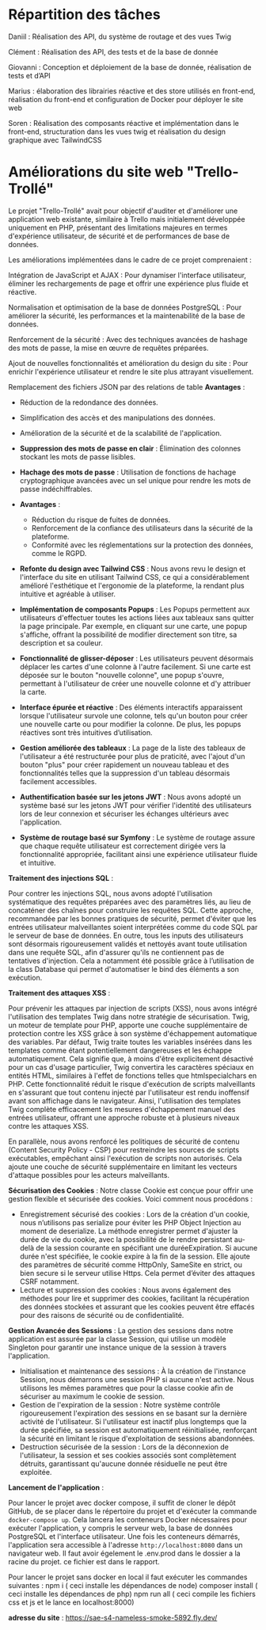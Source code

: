 <h1>Répartition des tâches</h1>
<p>Daniil : Réalisation des API, du système de routage et des vues Twig</p>
<p>Clément : Réalisation des API, des tests et de la base de donnée</p>
<p>Giovanni : Conception et déploiement de la base de donnée, réalisation de tests et d’API</p>
<p>Marius : élaboration des librairies réactive et des store utilisés en front-end, réalisation du front-end et configuration de Docker pour déployer le site web</p>
<p>Soren : Réalisation des composants réactive et implémentation dans le front-end, structuration dans les vues twig et réalisation du design graphique avec TailwindCSS</p>

<h1>Améliorations du site web "Trello-Trollé"</h1>
Le projet "Trello-Trollé" avait pour objectif d'auditer et d'améliorer une application web existante, similaire à Trello mais initialement développée uniquement en PHP, présentant des limitations majeures en termes d'expérience utilisateur, de sécurité et de performances de base de données.

Les améliorations implémentées dans le cadre de ce projet comprenaient :

Intégration de JavaScript et AJAX : Pour dynamiser l'interface utilisateur, éliminer les rechargements de page et offrir une expérience plus fluide et réactive.

Normalisation et optimisation de la base de données PostgreSQL : Pour améliorer la sécurité, les performances et la maintenabilité de la base de données.

Renforcement de la sécurité : Avec des techniques avancées de hashage des mots de passe, la mise en œuvre de requêtes préparées.

Ajout de nouvelles fonctionnalités et amélioration du design du site : Pour enrichir l'expérience utilisateur et rendre le site plus attrayant visuellement.


Remplacement des fichiers JSON par des relations de table
**Avantages** :
  - Réduction de la redondance des données.
  - Simplification des accès et des manipulations des données.
  - Amélioration de la sécurité et de la scalabilité de l'application.
- **Suppression des mots de passe en clair** : Élimination des colonnes stockant les mots de passe lisibles.
- **Hachage des mots de passe** : Utilisation de fonctions de hachage cryptographique avancées avec un sel unique pour rendre les mots de passe indéchiffrables.
- **Avantages** :
  - Réduction du risque de fuites de données.
  - Renforcement de la confiance des utilisateurs dans la sécurité de la plateforme.
  - Conformité avec les réglementations sur la protection des données, comme le RGPD.

- **Refonte du design avec Tailwind CSS** : Nous avons revu le design et l'interface du site en utilisant Tailwind CSS, ce qui a considérablement amélioré l'esthétique et l'ergonomie de la plateforme, la rendant plus intuitive et agréable à utiliser.

- **Implémentation de composants Popups** : Les Popups permettent aux utilisateurs d'effectuer toutes les actions liées aux tableaux sans quitter la page principale. Par exemple, en cliquant sur une carte, une popup s'affiche, offrant la possibilité de modifier directement son titre, sa description et sa couleur.

- **Fonctionnalité de glisser-déposer** : Les utilisateurs peuvent désormais déplacer les cartes d'une colonne à l'autre facilement. Si une carte est déposée sur le bouton "nouvelle colonne", une popup s'ouvre, permettant à l'utilisateur de créer une nouvelle colonne et d'y attribuer la carte.

- **Interface épurée et réactive** : Des éléments interactifs apparaissent lorsque l'utilisateur survole une colonne, tels qu'un bouton pour créer une nouvelle carte ou pour modifier la colonne. De plus, les popups réactives sont très intuitives d’utilisation.

- **Gestion améliorée des tableaux** : La page de la liste des tableaux de l'utilisateur a été restructurée pour plus de praticité, avec l'ajout d'un bouton "plus" pour créer rapidement un nouveau tableau et des fonctionnalités telles que la suppression d'un tableau désormais facilement accessibles.

- **Authentification basée sur les jetons JWT** : Nous avons adopté un système basé sur les jetons JWT pour vérifier l'identité des utilisateurs lors de leur connexion et sécuriser les échanges ultérieurs avec l'application.

- **Système de routage basé sur Symfony** : Le système de routage assure que chaque requête utilisateur est correctement dirigée vers la fonctionnalité appropriée, facilitant ainsi une expérience utilisateur fluide et intuitive.

**Traitement des injections SQL** :

Pour contrer les injections SQL, nous avons adopté l'utilisation systématique des requêtes préparées avec des paramètres liés, au lieu de concaténer des chaînes pour construire les requêtes SQL. Cette approche, recommandée par les bonnes pratiques de sécurité, permet d'éviter que les entrées utilisateur malveillantes soient interprétées comme du code SQL par le serveur de base de données. En outre, tous les inputs des utilisateurs sont désormais rigoureusement validés et nettoyés avant toute utilisation dans une requête SQL, afin d'assurer qu'ils ne contiennent pas de tentatives d'injection. Cela a notamment été possible grâce à l’utilisation de la class Database qui permet d'automatiser le bind des éléments a son exécution.

**Traitement des attaques XSS** :

Pour prévenir les attaques par injection de scripts (XSS), nous avons intégré l'utilisation des templates Twig dans notre stratégie de sécurisation. Twig, un moteur de template pour PHP, apporte une couche supplémentaire de protection contre les XSS grâce à son système d'échappement automatique des variables. Par défaut, Twig traite toutes les variables insérées dans les templates comme étant potentiellement dangereuses et les échappe automatiquement. Cela signifie que, à moins d'être explicitement désactivé pour un cas d'usage particulier, Twig convertira les caractères spéciaux en entités HTML, similaires à l'effet de fonctions telles que htmlspecialchars en PHP. Cette fonctionnalité réduit le risque d'exécution de scripts malveillants en s'assurant que tout contenu injecté par l'utilisateur est rendu inoffensif avant son affichage dans le navigateur. Ainsi, l'utilisation des templates Twig complète efficacement les mesures d'échappement manuel des entrées utilisateur, offrant une approche robuste et à plusieurs niveaux contre les attaques XSS.

En parallèle, nous avons renforcé les politiques de sécurité de contenu (Content Security Policy - CSP) pour restreindre les sources de scripts exécutables, empêchant ainsi l'exécution de scripts non autorisés. Cela ajoute une couche de sécurité supplémentaire en limitant les vecteurs d'attaque possibles pour les acteurs malveillants.

**Sécurisation des Cookies** :
Notre classe Cookie est conçue pour offrir une gestion flexible et sécurisée des cookies. Voici comment nous procédons :
- Enregistrement sécurisé des cookies : Lors de la création d'un cookie, nous n’utilisons pas serialize pour éviter les PHP Object Injection au moment de deserialize. La méthode enregistrer permet d'ajuster la durée de vie du cookie, avec la possibilité de le rendre persistant au-delà de la session courante en spécifiant une duréeExpiration. Si aucune durée n'est spécifiée, le cookie expire à la fin de la session. Elle ajoute des paramètres de sécurité comme HttpOnly, SameSite en strict, ou bien secure si le serveur utilise Https. Cela permet d’éviter des attaques CSRF notamment.
- Lecture et suppression des cookies : Nous avons également des méthodes pour lire et supprimer des cookies, facilitant la récupération des données stockées et assurant que les cookies peuvent être effacés pour des raisons de sécurité ou de confidentialité.

**Gestion Avancée des Sessions** :
La gestion des sessions dans notre application est assurée par la classe Session, qui utilise un modèle Singleton pour garantir une instance unique de la session à travers l'application.
- Initialisation et maintenance des sessions : À la création de l'instance Session, nous démarrons une session PHP si aucune n'est active. Nous utilisons les mêmes paramètres que pour la classe cookie afin de sécuriser au maximum le cookie de session.
- Gestion de l'expiration de la session : Notre système contrôle rigoureusement l'expiration des sessions en se basant sur la dernière activité de l'utilisateur. Si l'utilisateur est inactif plus longtemps que la durée spécifiée, sa session est automatiquement réinitialisée, renforçant la sécurité en limitant le risque d'exploitation de sessions abandonnées.
- Destruction sécurisée de la session : Lors de la déconnexion de l'utilisateur, la session et ses cookies associés sont complètement détruits, garantissant qu'aucune donnée résiduelle ne peut être exploitée.

**Lancement de l'application** :

Pour lancer le projet avec docker compose, il suffit de cloner le dépôt GitHub, de se placer dans le répertoire du projet et d'exécuter la commande `docker-compose up`. Cela lancera les conteneurs Docker nécessaires pour exécuter l'application, y compris le serveur web, la base de données PostgreSQL et l'interface utilisateur. Une fois les conteneurs démarrés, l'application sera accessible à l'adresse `http://localhost:8080` dans un navigateur web.
Il faut avoir égelement le .env.prod dans le dossier a la racine du projet. ce fichier est dans le rapport.

Pour lancer le projet sans docker en local il faut exécuter les commandes suivantes :
npm i ( ceci installe les dépendances de node)
composer install ( ceci installe les dépendances de php)
npm run all ( ceci compile les fichiers css et js et le lance en localhost:8000)


**adresse du site** : https://sae-s4-nameless-smoke-5892.fly.dev/

